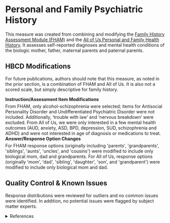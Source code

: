 # Personal and Family Psychiatric History 
This measure was created from combining and modifying the [Family History Assessment Module (FHAM)](https://arc.psych.wisc.edu/self-report/family-history-assessment-module-fham/) and the [All of Us Personal and Family Health History](https://www.researchallofus.org/wp-content/themes/research-hub-wordpress-theme/media/2023/PaFHH_Survey_English.pdf). It assesses self-reported diagnoses and mental health conditions of the biologic mother, father, maternal parents and paternal parents. 

## HBCD Modifications
For future publications, authors should note that this measure, as noted in the prior section, is a combination of FHAM and All of Us. It is also not a scored scale, but simply descriptive for family history.

<p style="font-size: 1em; margin: 0 0 5px;"><b>Instruction/Assessment Item Modifications</b></p>
From FHAM, only alcohol-schizophrenia were selected; items for Antisocial Personality Disorder and Undifferentiated Psychiatric Disorder were not included. Additionally, ‘trouble with law’ and ‘nervous breakdown’ were excluded.
From All of Us, we were only interested in a few mental health outcomes (AUD, anxiety, ASD, BPD, depression, SUD, schizophrenia and ADHD) and were not interested in age of diagnosis or medications to treat.

<p style="font-size: 1em; margin: 0 0 5px;"><b>Answer/Response Option Changes</b></p>
For FHAM response options (originally including 'parents', 'grandparents', 'siblings', 'aunts', 'uncles', and 'cousins') were modified to include only biological mom, dad and grandparents. For All of Us, response options (originally 'mom', 'dad', 'sibling', 'daughter', 'son', and 'grandparent') were modified to include only biological mom and dad.

## Quality Control & Known Issues
Response distributions were reviewed for outliers and no common issues were identified. In addition, no potential issues were flagged by subject matter experts.

<details class="collapsible references">
  <summary class="references">References</summary>
  <ul>
    <p>Rice, J. P., Reich, T., Bucholz, K., Neuman, R. J., Fishman, R., Rochberg, N., Hesselbrock, V. M., Numberger, J. I., Shuckit, M. A., & Begleiter, H. (1995). Comparison of Direct Interview and Family History Diagnoses of Alcohol Dependence.  <em>Alcoholism: Clinical and Experimental Research</em>, <em>19</em>, 1018-1023. <a href="https://doi.org/10.1111/j.1530-0277.1995.tb00983.x">https://doi.org/10.1111/j.1530-0277.1995.tb00983.x</a></p>
    </ul>
</details>
<br>